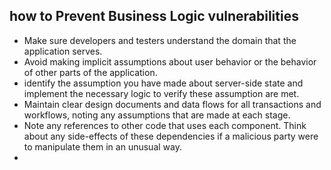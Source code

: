 ## how to Prevent Business Logic vulnerabilities
- Make sure developers and testers understand the domain that the application serves.
- Avoid making implicit assumptions about user behavior or the behavior of other parts of the application.
- identify the assumption you have made about server-side state and implement the necessary logic to verify these assumption are met.
- Maintain clear design documents and data flows for all transactions and workflows, noting any assumptions that are made at each stage.
- Note any references to other code that uses each component. Think about any side-effects of these dependencies if a malicious party were to manipulate them in an unusual way.
- 